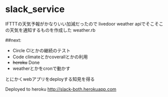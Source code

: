 # slack_service
IFTTTの天気予報がかなりいい加減だったので
livedoor weather apiでそこそこの天気を通知するものを作成した
weather.rb

##next:
+ Circle CIとかの継続のテスト
+ Code climateとかcoverallとかの利用
+ ~~heroku~~ Done
+ weatherとかをcronで動かす

とにかくwebアプリをdeployする知見を得る

Deployed to heroku
http://slack-both.herokuapp.com
